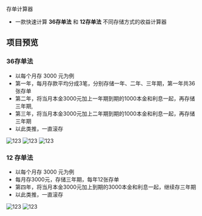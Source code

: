 
存单计算器
- 一款快速计算 **36存单法** 和 **12存单法** 不同存储方式的收益计算器

## 项目预览

### 36存单法
- 以每个月存 3000 元为例
- 第一年，每月存款平均分成3笔，分别存储一年、二年、三年期，第一年共36张存单
- 第二年，将当月本金3000元加上一年期到期的1000本金和利息一起，再存储三年期,
- 第三年，将当月本金3000元加上二年期到期的1000本金和利息一起，再存储三年期
- 以此类推，一直滚存


![123](./docs/image/36.jpg)
![123](./docs/image/36result.jpg) 
![123](./docs/image/detail.jpg)



### 12 存单法
- 以每个月存 3000 元为例
- 每月存3000元，存储三年期，每年12张存单
- 第四年，将当月本金3000元加上到期的3000本金和利息一起，继续存三年期
- 以此类推，一直滚存

![123](./docs/image/12.jpg)
![123](./docs/image/12result.jpg)


